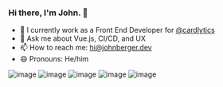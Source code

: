 ### Hi there, I'm John. 👋

- 💼 I currently work as a Front End Developer for [@cardlytics](https://github.com/cardlytics)
- 💬 Ask me about Vue.js, CI/CD, and UX
- 📫 How to reach me: hi@johnberger.dev
- 😄 Pronouns: He/him

![image](https://img.shields.io/badge/TypeScript-007ACC?style=for-the-badge&logo=typescript&logoColor=white)
![image](https://img.shields.io/badge/Vue.js-35495E?style=for-the-badge&logo=vuedotjs&logoColor=4FC08D)
![image](https://img.shields.io/badge/Tailwind_CSS-38B2AC?style=for-the-badge&logo=tailwind-css&logoColor=white)
![image](https://img.shields.io/badge/Node.js-339933?style=for-the-badge&logo=nodedotjs&logoColor=white)
![image](https://img.shields.io/badge/Figma-F24E1E?style=for-the-badge&logo=figma&logoColor=white)
